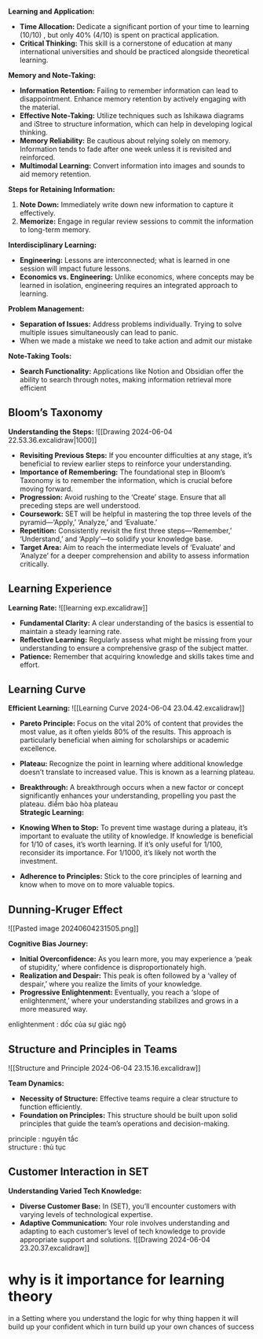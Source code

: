 


**Learning and Application:**

- **Time Allocation:** Dedicate a significant portion of your time to learning (10/10) , but only  40% (4/10) is spent on practical application.
- **Critical Thinking:** This skill is a cornerstone of education at many international universities and should be practiced alongside theoretical learning.

**Memory and Note-Taking:**

- **Information Retention:** Failing to remember information can lead to disappointment. Enhance memory retention by actively engaging with the material.
- **Effective Note-Taking:** Utilize techniques such as Ishikawa diagrams and iStree to structure information, which can help in developing logical thinking.
- **Memory Reliability:** Be cautious about relying solely on memory. Information tends to fade after one week unless it is revisited and reinforced.
- **Multimodal Learning:** Convert information into images and sounds to aid memory retention.

**Steps for Retaining Information:**

1. **Note Down:** Immediately write down new information to capture it effectively.
2. **Memorize:** Engage in regular review sessions to commit the information to long-term memory.

**Interdisciplinary Learning:**

- **Engineering:** Lessons are interconnected; what is learned in one session will impact future lessons.
- **Economics vs. Engineering:** Unlike economics, where concepts may be learned in isolation, engineering requires an integrated approach to learning. 

**Problem Management:**

- **Separation of Issues:** Address problems individually. Trying to solve multiple issues simultaneously can lead to panic.  
- When we made a mistake we need to take action and admit our mistake 

**Note-Taking Tools:**

- **Search Functionality:** Applications like Notion and Obsidian offer the ability to search through notes, making information retrieval more efficient


## Bloom’s Taxonomy

**Understanding the Steps:**
![[Drawing 2024-06-04 22.53.36.excalidraw|1000]]

- **Revisiting Previous Steps:** If you encounter difficulties at any stage, it’s beneficial to review earlier steps to reinforce your understanding.
- **Importance of Remembering:** The foundational step in Bloom’s Taxonomy is to remember the information, which is crucial before moving forward.
- **Progression:** Avoid rushing to the ‘Create’ stage. Ensure that all preceding steps are well understood.
- **Coursework:** SET will be helpful in mastering the top three levels of the pyramid—‘Apply,’ ‘Analyze,’ and ‘Evaluate.’
- **Repetition:** Consistently revisit the first three steps—‘Remember,’ ‘Understand,’ and ‘Apply’—to solidify your knowledge base.
- **Target Area:** Aim to reach the intermediate levels of ‘Evaluate’ and ‘Analyze’ for a deeper comprehension and ability to assess information critically.

## Learning Experience

**Learning Rate:**
![[learning exp.excalidraw]]

- **Fundamental Clarity:** A clear understanding of the basics is essential to maintain a steady learning rate.
- **Reflective Learning:** Regularly assess what might be missing from your understanding to ensure a comprehensive grasp of the subject matter.
- **Patience:** Remember that acquiring knowledge and skills takes time and effort.

## Learning Curve

**Efficient Learning:**
![[Learning Curve 2024-06-04 23.04.42.excalidraw]] 
- **Pareto Principle:** Focus on the vital 20% of content that provides the most value, as it often yields 80% of the results. This approach is particularly beneficial when aiming for scholarships or academic excellence.
- **Plateau:** Recognize the point in learning where additional knowledge doesn’t translate to increased value. This is known as a learning plateau.
- **Breakthrough:** A breakthrough occurs when a new factor or concept significantly enhances your understanding, propelling you past the plateau.
điểm bảo hòa plateau   
**Strategic Learning:**

- **Knowing When to Stop:** To prevent time wastage during a plateau, it’s important to evaluate the utility of knowledge. If knowledge is beneficial for 1/10 of cases, it’s worth learning. If it’s only useful for 1/100, reconsider its importance. For 1/1000, it’s likely not worth the investment.
- **Adherence to Principles:** Stick to the core principles of learning and know when to move on to more valuable topics.



## Dunning-Kruger Effect
![[Pasted image 20240604231505.png]]

**Cognitive Bias Journey:**

- **Initial Overconfidence:** As you learn more, you may experience a ‘peak of stupidity,’ where confidence is disproportionately high.
- **Realization and Despair:** This peak is often followed by a ‘valley of despair,’ where you realize the limits of your knowledge.
- **Progressive Enlightenment:** Eventually, you reach a ‘slope of enlightenment,’ where your understanding stabilizes and grows in a more measured way.

enlightenment : dốc của sự giác ngộ 

## Structure and Principles in Teams

![[Structure and Principle 2024-06-04 23.15.16.excalidraw]]

**Team Dynamics:**

- **Necessity of Structure:** Effective teams require a clear structure to function efficiently.
- **Foundation on Principles:** This structure should be built upon solid principles that guide the team’s operations and decision-making.

principle : nguyên tắc  
structure : thủ tục

## Customer Interaction in SET

**Understanding Varied Tech Knowledge:**

- **Diverse Customer Base:** In  (SET), you’ll encounter customers with varying levels of technological expertise.
- **Adaptive Communication:** Your role involves understanding and adapting to each customer’s level of tech knowledge to provide appropriate support and solutions.
![[Drawing 2024-06-04 23.20.37.excalidraw]]

# why is it importance for learning theory 

in  a Setting where you understand the logic for why thing happen it will build up your confident which in turn build up your own chances of success 
